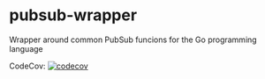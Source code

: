# pubsub-wrapper
Wrapper around common PubSub funcions for the Go programming language

CodeCov: [![codecov](https://codecov.io/gh/johan-lejdung/pubsub-wrapper/branch/master/graph/badge.svg?token=xU9y7wz0Uo)](https://codecov.io/gh/johan-lejdung/pubsub-wrapper)
